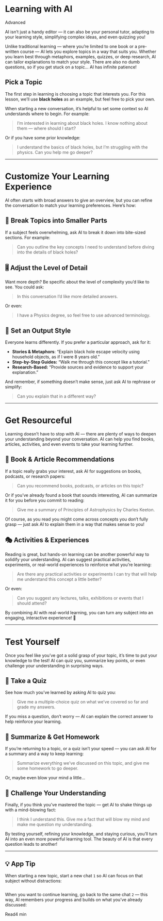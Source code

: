 # Learning with AI
<div class="tag"><span class="level-3">Advanced</span></div>

AI isn’t just a handy editor — it can also be your personal tutor, adapting to your learning style, simplifying complex ideas, and even quizzing you!

Unlike traditional learning — where you’re limited to one book or a pre-written course — AI lets you explore topics in a way that suits you. Whether you learn best through metaphors, examples, quizzes, or deep research, AI can tailor explanations to match your style. There are also no dumb questions, so if you get stuck on a topic... AI has infinite patience!

## Pick a Topic
The first step in learning is choosing a topic that interests you. For this lesson, we’ll use **black holes** as an example, but feel free to pick your own.

When starting a new conversation, it’s helpful to set some context so AI understands where to begin. For example:

> I’m interested in learning about black holes. I know nothing about them — where should I start?

Or if you have some prior knowledge:

> I understand the basics of black holes, but I’m struggling with the physics. Can you help me go deeper?

***

# Customize Your Learning Experience
AI often starts with broad answers to give an overview, but you can refine the conversation to match your learning preferences. Here’s how:

## 🎯 Break Topics into Smaller Parts 
If a subject feels overwhelming, ask AI to break it down into bite-sized sections. For example:

> Can you outline the key concepts I need to understand before diving into the details of black holes?

## 🎚️ Adjust the Level of Detail
Want more depth? Be specific about the level of complexity you’d like to see. You could ask:

> In this conversation I’d like more detailed answers.

Or even:

> I have a Physics degree, so feel free to use advanced terminology.

## 📝 Set an Output Style
Everyone learns differently. If you prefer a particular approach, ask for it:

- **Stories & Metaphors**: “Explain black hole escape velocity using household objects, as if I were 8 years old.”
- **Step-by-Step Guides:** “Walk me through this concept like a tutorial.”
- **Research-Based:** “Provide sources and evidence to support your explanation.”

And remember, if something doesn’t make sense, just ask AI to rephrase or simplify:

> Can you explain that in a different way?

***

# Get Resourceful
Learning doesn’t have to stop with AI — there are plenty of ways to deepen your understanding beyond your conversation. AI can help you find books, articles, activities, and even events to take your learning further.

## 📖 Book & Article Recommendations
If a topic really grabs your interest, ask AI for suggestions on books, podcasts, or research papers:

> Can you recommend books, podcasts, or articles on this topic?

Or if you’ve already found a book that sounds interesting, AI can summarize it for you before you commit to reading:

> Give me a summary of Principles of Astrophysics by Charles Keeton.

Of course, as you read you might come across concepts you don’t fully grasp — just ask AI to explain them in a way that makes sense to you!

## 🎭 Activities & Experiences
Reading is great, but hands-on learning can be another powerful way to solidify your understanding. AI can suggest practical activities, experiments, or real-world experiences to reinforce what you’re learning:

> Are there any practical activities or experiments I can try that will help me understand this concept a little better?

Or even:

> Can you suggest any lectures, talks, exhibitions or events that I should attend?

By combining AI with real-world learning, you can turn any subject into an engaging, interactive experience! 🚀

***

# Test Yourself
Once you feel like you’ve got a solid grasp of your topic, it’s time to put your knowledge to the test! AI can quiz you, summarize key points, or even challenge your understanding in surprising ways.

## 🎯 Take a Quiz
See how much you’ve learned by asking AI to quiz you:

> Give me a multiple-choice quiz on what we’ve covered so far and grade my answers.

If you miss a question, don’t worry — AI can explain the correct answer to help reinforce your learning.

## 📝 Summarize & Get Homework
If you’re returning to a topic, or a quiz isn’t your speed — you can ask AI for a summary and a way to keep learning:

> Summarize everything we’ve discussed on this topic, and give me some homework to go deeper.

Or, maybe even blow your mind a little...

## 🤯 Challenge Your Understanding
Finally, if you think you’ve mastered the topic — get AI to shake things up with a mind-blowing fact:

> I think I understand this. Give me a fact that will blow my mind and make me question my understanding.

By testing yourself, refining your knowledge, and staying curious, you’ll turn AI into an even more powerful learning tool. The beauty of AI is that every question leads to another!

***

## 💡 App Tip
When starting a new topic, start a new chat `1` so AI can focus on that subject without distractions:

<picture>
  <source srcset="./assets/images/return-to-chat-dark.png" media="(prefers-color-scheme:dark)">
  <img class="lazyload" data-src="./assets/images/return-to-chat.png" />
</picture>

When you want to continue learning, go back to the same chat `2` — this way, AI remembers your progress and builds on what you’ve already discussed:

<picture>
  <source srcset="./assets/images/learning-side-drawer-dark.png" media="(prefers-color-scheme:dark)">
  <img class="lazyload" data-src="./assets/images/learning-side-drawer.png" />
</picture>

<div class="open-prompt"><span>Read</span><span class="time">4 min</span></div>